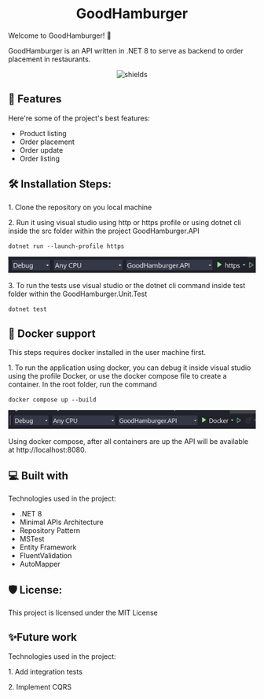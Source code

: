 ﻿<h1 align="center" id="title">GoodHamburger</h1>

<p id="description">Welcome to GoodHamburger! 🍔</p>

<p>GoodHamburger is an API written in .NET 8 to serve as backend to order placement in restaurants.</p>

<p align="center"><img src="https://img.shields.io/badge/.net-8.0.0-blue" alt="shields"></p>

<h2>🧐 Features</h2>

Here're some of the project's best features:

*   Product listing
*   Order placement
*   Order update
*   Order listing

<h2>🛠️ Installation Steps:</h2>

<p>1. Clone the repository on you local machine</p>

<p>2. Run it using visual studio using http or https profile or using dotnet cli inside the src folder within the project GoodHamburger.API</p>

```
dotnet run --launch-profile https
```

<p style="text-align: center">
    <img src="docs/images/https.png" alt="Https"/>
</p>

<p>3. To run the tests use visual studio or the dotnet cli command inside test folder within the GoodHamburger.Unit.Test</p>

```
dotnet test
```

<h2>🐳 Docker support</h2>

<p>This steps requires docker installed in the user machine first.</p>
  
<p>1. To run the application using docker, you can debug it inside visual studio using the profile Docker, or use the docker compose file to create a container. In the root folder, run the command</p>

```
docker compose up --build
```

<p style="text-align: center">
    <img src="docs/images/docker.png" alt="Docker"/>
</p>

<p>Using docker compose, after all containers are up the API will be available at http://localhost:8080.</p>

<h2>💻 Built with</h2>

Technologies used in the project:

*   .NET 8
*   Minimal APIs Architecture
*   Repository Pattern
*   MSTest
*   Entity Framework
*   FluentValidation
*   AutoMapper

<h2>🛡️ License:</h2>

This project is licensed under the MIT License

<h2>✨Future work </h2>

Technologies used in the project:

<p>1. Add integration tests</p>

<p>2. Implement CQRS</p>
